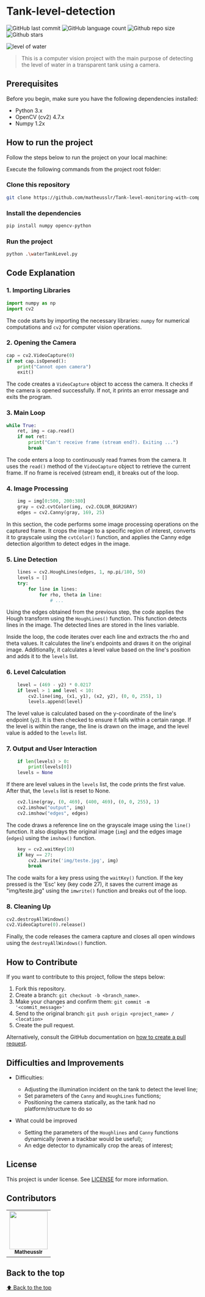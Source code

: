# Tank-level-detection

![GitHub last commit](https://img.shields.io/github/last-commit/matheusslr/tank-level-detection)
![GitHub language count](https://img.shields.io/github/languages/count/matheusslr/tank-level-detection)
![Github repo size](https://img.shields.io/github/repo-size/matheusslr/tank-level-detection)
![Github stars](https://img.shields.io/github/stars/matheusslr/tank-level-detection)

![level of water](/img/level.gif)

> This is a computer vision project with the main purpose of detecting the level of water in a transparent tank using a camera.

## Prerequisites

Before you begin, make sure you have the following dependencies installed:

- Python 3.x
- OpenCV (cv2) 4.7.x
- Numpy 1.2x

## How to run the project

Follow the steps below to run the project on your local machine:

Execute the following commands from the project root folder:

### Clone this repository

```bash
git clone https://github.com/matheusslr/Tank-level-monitoring-with-computer-vision
```

### Install the dependencies

```bash
pip install numpy opencv-python
```

### Run the project

```bash
python .\waterTankLevel.py
```

## Code Explanation

### 1. Importing Libraries
```python
import numpy as np
import cv2
```
The code starts by importing the necessary libraries: `numpy` for numerical computations and `cv2` for computer vision operations.

### 2. Opening the Camera
```python
cap = cv2.VideoCapture(0)
if not cap.isOpened():
    print("Cannot open camera")
    exit()
```
The code creates a ``VideoCapture`` object to access the camera. It checks if the camera is opened successfully. If not, it prints an error message and exits the program.

### 3. Main Loop
```python
while True:
    ret, img = cap.read()
    if not ret:
        print("Can't receive frame (stream end?). Exiting ...")
        break
```
The code enters a loop to continuously read frames from the camera. It uses the ``read()`` method of the ``VideoCapture`` object to retrieve the current frame. If no frame is received (stream end), it breaks out of the loop.

### 4. Image Processing
```python
    img = img[0:500, 200:380]
    gray = cv2.cvtColor(img, cv2.COLOR_BGR2GRAY)
    edges = cv2.Canny(gray, 169, 25)
```
In this section, the code performs some image processing operations on the captured frame. It crops the image to a specific region of interest, converts it to grayscale using the ``cvtColor()`` function, and applies the Canny edge detection algorithm to detect edges in the image.

### 5. Line Detection
```python
    lines = cv2.HoughLines(edges, 1, np.pi/180, 50)
    levels = []
    try:
        for line in lines:
            for rho, theta in line:
                # ...
```
Using the edges obtained from the previous step, the code applies the Hough transform using the ``HoughLines()`` function. This function detects lines in the image. The detected lines are stored in the lines variable.

Inside the loop, the code iterates over each line and extracts the rho and theta values. It calculates the line's endpoints and draws it on the original image. Additionally, it calculates a level value based on the line's position and adds it to the ``levels`` list.

### 6. Level Calculation
```python
    level = (469 - y2) * 0.0217
    if level > 1 and level < 10:
        cv2.line(img, (x1, y1), (x2, y2), (0, 0, 255), 1)
        levels.append(level)
```
The level value is calculated based on the y-coordinate of the line's endpoint (``y2``). It is then checked to ensure it falls within a certain range. If the level is within the range, the line is drawn on the image, and the level value is added to the ``levels`` list.

### 7. Output and User Interaction
```python
    if len(levels) > 0:
        print(levels[0])
    levels = None
```
If there are level values in the ``levels`` list, the code prints the first value. After that, the ``levels`` list is reset to None.

```python
    cv2.line(gray, (0, 469), (400, 469), (0, 0, 255), 1)
    cv2.imshow("output", img)
    cv2.imshow("edges", edges)
```
The code draws a reference line on the grayscale image using the ``line()`` function. It also displays the original image (``img``) and the edges image (``edges``) using the ``imshow()`` function.

```python
    key = cv2.waitKey(10)
    if key == 27:
        cv2.imwrite('img/teste.jpg', img)
        break
```
The code waits for a key press using the ``waitKey()`` function. If the key pressed is the 'Esc' key (key code 27), it saves the current image as "img/teste.jpg" using the ``imwrite()`` function and breaks out of the loop.


### 8. Cleaning Up
```python
cv2.destroyAllWindows()
cv2.VideoCapture(0).release()
```
Finally, the code releases the camera capture and closes all open windows using the ``destroyAllWindows()`` function.

## How to Contribute

If you want to contribute to this project, follow the steps below:

1. Fork this repository.
2. Create a branch: `git checkout -b <branch_name>`.
3. Make your changes and confirm them: `git commit -m '<commit_message>'`
4. Send to the original branch: `git push origin <project_name> / <location>`
5. Create the pull request.

Alternatively, consult the GitHub documentation on [how to create a pull request](https://help.github.com/en/github/collaborating-with-issues-and-pull-requests/creating-a-pull-request).

## Difficulties and Improvements

- Difficulties:
    - Adjusting the illumination incident on the tank to detect the level line;
    - Set parameters of the ``Canny`` and ``HoughLines`` functions;
    - Positioning the camera statically, as the tank had no platform/structure to do so

- What could be improved
    - Setting the parameters of the ``Houghlines`` and ``Canny`` functions dynamically (even a trackbar would be useful);
    - An edge detector to dynamically crop the areas of interest;

## License

This project is under license. See [LICENSE](LICENSE) for more information.

## Contributors

<table>
  <tr>
    <td align="center">
      <a href="https://github.com/matheusslr">
        <img src="https://github.com/matheusslr.png" width="100px">
        <br>
        <sub>
          <b>Matheusslr</b>
        </sub>
      </a>
    </td>
  </tr>
</table>

## Back to the top

[⬆ Back to the top](#tank-level-detection)